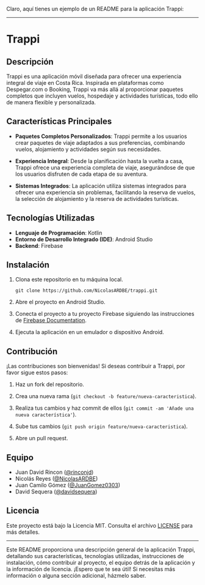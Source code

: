 Claro, aquí tienes un ejemplo de un README para la aplicación Trappi:

---

# Trappi

## Descripción

Trappi es una aplicación móvil diseñada para ofrecer una experiencia integral de viaje en Costa Rica. Inspirada en plataformas como Despegar.com o Booking, Trappi va más allá al proporcionar paquetes completos que incluyen vuelos, hospedaje y actividades turísticas, todo ello de manera flexible y personalizada.

## Características Principales

- **Paquetes Completos Personalizados**: Trappi permite a los usuarios crear paquetes de viaje adaptados a sus preferencias, combinando vuelos, alojamiento y actividades según sus necesidades.
  
- **Experiencia Integral**: Desde la planificación hasta la vuelta a casa, Trappi ofrece una experiencia completa de viaje, asegurándose de que los usuarios disfruten de cada etapa de su aventura.

- **Sistemas Integrados**: La aplicación utiliza sistemas integrados para ofrecer una experiencia sin problemas, facilitando la reserva de vuelos, la selección de alojamiento y la reserva de actividades turísticas.

## Tecnologías Utilizadas

- **Lenguaje de Programación**: Kotlin
- **Entorno de Desarrollo Integrado (IDE)**: Android Studio
- **Backend**: Firebase

## Instalación

1. Clona este repositorio en tu máquina local.
   
   ```
   git clone https://github.com/NicolasARDBE/trappi.git
   ```

2. Abre el proyecto en Android Studio.

3. Conecta el proyecto a tu proyecto Firebase siguiendo las instrucciones de [Firebase Documentation](https://firebase.google.com/docs/android/setup).

4. Ejecuta la aplicación en un emulador o dispositivo Android.

## Contribución

¡Las contribuciones son bienvenidas! Si deseas contribuir a Trappi, por favor sigue estos pasos:

1. Haz un fork del repositorio.

2. Crea una nueva rama (`git checkout -b feature/nueva-caracteristica`).

3. Realiza tus cambios y haz commit de ellos (`git commit -am 'Añade una nueva característica'`).

4. Sube tus cambios (`git push origin feature/nueva-caracteristica`).

5. Abre un pull request.

## Equipo

- Juan David Rincon ([@rinconjd](https://github.com/rinconjd))
- Nicolás Reyes ([@NicolasARDBE](https://github.com/NicolasARDBE))
- Juan Camilo Gómez ([@JuanGomez0303](https://github.com/JuanGomez0303))
- David Sequera ([@davidsequera](https://github.com/davidsequera))

## Licencia

Este proyecto está bajo la Licencia MIT. Consulta el archivo [LICENSE](LICENSE) para más detalles.

---

Este README proporciona una descripción general de la aplicación Trappi, detallando sus características, tecnologías utilizadas, instrucciones de instalación, cómo contribuir al proyecto, el equipo detrás de la aplicación y la información de licencia. ¡Espero que te sea útil! Si necesitas más información o alguna sección adicional, házmelo saber.

